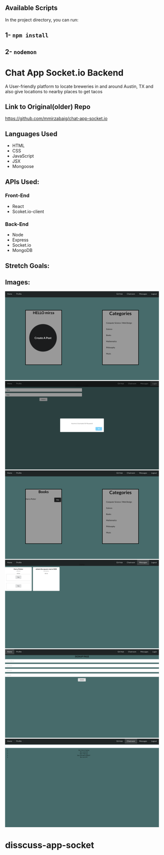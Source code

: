 ## Available Scripts
In the project directory, you can run:

## 1- `npm install`
## 2- `nodemon`

# Chat App Socket.io Backend
A User-friendly platform to locate breweries in and around Austin, TX and also give locations to nearby places to get tacos

## Link to Original(older) Repo
https://github.com/mmirzabaig/chat-app-socket.io

## Languages Used
- HTML
- CSS
- JavaScript
- JSX
- Mongoose

## APIs Used:


### Front-End
- React
- Scoket.io-client

### Back-End
- Node
- Express
- Socket.io
- MongoDB


## Stretch Goals:

## Images:
![alt text](./public/images/home.png "Logo Title Text 1")
![alt text](./public/images/login.png "Logo Title Text 1")
![alt text](./public/images/books.png "Logo Title Text 1")
![alt text](./public/images/messages.png "Logo Title Text 1")
![alt text](./public/images/signup.png "Logo Title Text 1")
![alt text](./public/images/mainChatRoom.png "Logo Title Text 1")
# disscuss-app-socket
